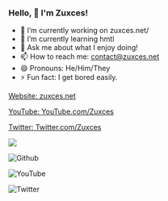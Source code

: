 ### Hello, 👋 I'm Zuxces!

- 🔭 I’m currently working on zuxces.net/
- 🌱 I’m currently learning hmtl
- 💬 Ask me about what I enjoy doing!
- 📫 How to reach me: contact@zuxces.net
- 😄 Pronouns: He/Him/They
- ⚡ Fun fact: I get bored easily.


[Website: zuxces.net](https://zuxces.net/)

[YouTube: YouTube.com/Zuxces](https://youtube.com/Zuxces)

[Twitter: Twitter.com/Zuxces](https://twitter.com/Zuxces)



<img src="https://github-readme-stats.vercel.app/api?username=Zuxces&&show_icons=true&title_color=ffffff&icon_color=bb2acf&text_color=daf7dc&bg_color=151515">


![Github](https://img.shields.io/github/followers/Zuxces?label=Follow%20my%20Github&style=social)

![YouTube](https://img.shields.io/youtube/channel/subscribers/UCuVh8Mwe9WcmiVTB_WTbUpw?label=Subscribe&style=social)

![Twitter](https://img.shields.io/twitter/follow/Zuxces?label=Follow%20my%20Twitter&style=social)
